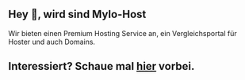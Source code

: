 ## Hey 👋, wird sind Mylo-Host

Wir bieten einen Premium Hosting Service an, ein Vergleichsportal für Hoster und auch Domains.

## Interessiert? Schaue mal [hier](https://mylo-host.com) vorbei.

